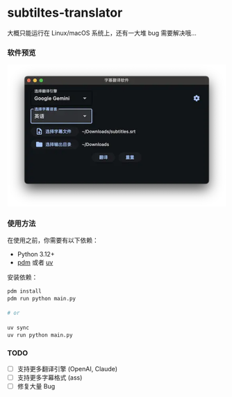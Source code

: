 # subtiltes-translator

大概只能运行在 Linux/macOS 系统上，还有一大堆 bug 需要解决哦...

### 软件预览

![image](./assets/image.webp)

### 使用方法

在使用之前，你需要有以下依赖：

- Python 3.12+
- [pdm](https://pdm-project.org/) 或者 [uv](https://github.com/astral-sh/uv)

安装依赖：

```bash
pdm install
pdm run python main.py

# or

uv sync
uv run python main.py
```

### TODO

- [ ] 支持更多翻译引擎 (OpenAI, Claude)
- [ ] 支持更多字幕格式 (ass)
- [ ] 修复大量 Bug
